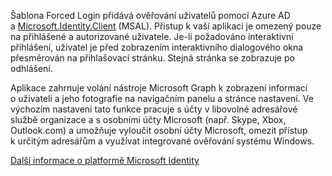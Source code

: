 ﻿Šablona Forced Login přidává ověřování uživatelů pomocí Azure AD a [Microsoft.Identity.Client](https://www.nuget.org/packages/Microsoft.Identity.Client) (MSAL).
Přístup k vaší aplikaci je omezený pouze na přihlášené a autorizované uživatele. Je-li požadováno interaktivní přihlášení, uživatel je před zobrazením interaktivního dialogového okna přesměrován na přihlašovací stránku. Stejná stránka se zobrazuje po odhlášení.

Aplikace zahrnuje volání nástroje Microsoft Graph k zobrazení informací o uživateli a jeho fotografie na navigačním panelu a stránce nastavení.  Ve výchozím nastavení tato funkce pracuje s účty v libovolné adresářové službě organizace a s osobními účty Microsoft (např. Skype, Xbox, Outlook.com) a umožňuje vyloučit osobní účty Microsoft, omezit přístup k určitým adresářům a využívat integrované ověřování systému Windows.

[Další informace o platformě Microsoft Identity](https://docs.microsoft.com/azure/active-directory/develop/v2-overview)
